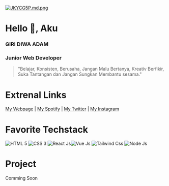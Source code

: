 [![JKYCG5P.md.png](https://iili.io/JKYCG5P.md.png)](https://freeimage.host/i/JKYCG5P)

# Hello 👋, Aku

### GIRI DIWA ADAM
### Junior Web Developer

>"Belajar, Konsisten, Berusaha, Jangan Malu Bertanya, 
Kreativ Berfikir, Suka Tantangan dan Jangan Sungkan Membantu sesama."

# Extrenal Links
[My Webpage](https://projectwebsite.xyz) | [My Spotify](https://open.spotify.com/user/31kbwghug5xhi4q55mc4xyiiybyy?si=05ead977d266469c&nd=1) | [My Twitter](https://twitter.com/giri_diwa) | [My Instagram](https://www.instagram.com/giri_diwa/)

# Favorite Techstack
![HTML 5](https://upload.wikimedia.org/wikipedia/commons/thumb/3/38/HTML5_Badge.svg/90px-HTML5_Badge.svg.png) ![CSS 3](https://upload.wikimedia.org/wikipedia/commons/thumb/6/62/CSS3_logo.svg/90px-CSS3_logo.svg.png) ![React Js](https://upload.wikimedia.org/wikipedia/commons/thumb/a/a7/React-icon.svg/100px-React-icon.svg.png)![Vue Js](https://upload.wikimedia.org/wikipedia/commons/thumb/9/95/Vue.js_Logo_2.svg/100px-Vue.js_Logo_2.svg.png) ![Tailwind Css](https://upload.wikimedia.org/wikipedia/commons/thumb/d/d5/Tailwind_CSS_Logo.svg/100px-Tailwind_CSS_Logo.svg.png) 
![Node Js](https://upload.wikimedia.org/wikipedia/commons/thumb/7/70/Font_Awesome_5_brands_node-js.svg/100px-Font_Awesome_5_brands_node-js.svg.png)

# Project
Comming Soon 
